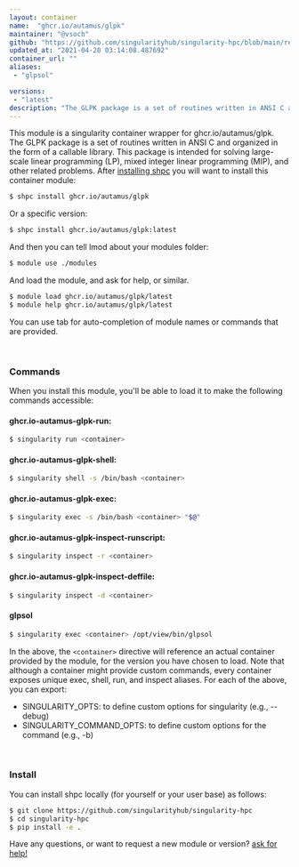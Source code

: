 ```yaml
---
layout: container
name:  "ghcr.io/autamus/glpk"
maintainer: "@vsoch"
github: "https://github.com/singularityhub/singularity-hpc/blob/main/registry/ghcr.io/autamus/glpk/container.yaml"
updated_at: "2021-04-20 03:14:08.487692"
container_url: ""
aliases:
 - "glpsol"

versions:
 - "latest"
description: "The GLPK package is a set of routines written in ANSI C and organized in the form of a callable library. This package is intended for solving large-scale linear programming (LP), mixed integer linear programming (MIP), and other related problems."
---
```


This module is a singularity container wrapper for ghcr.io/autamus/glpk.
The GLPK package is a set of routines written in ANSI C and organized in the form of a callable library. This package is intended for solving large-scale linear programming (LP), mixed integer linear programming (MIP), and other related problems.
After [installing shpc](#install) you will want to install this container module:

```bash
$ shpc install ghcr.io/autamus/glpk
```

Or a specific version:

```bash
$ shpc install ghcr.io/autamus/glpk:latest
```

And then you can tell lmod about your modules folder:

```bash
$ module use ./modules
```

And load the module, and ask for help, or similar.

```bash
$ module load ghcr.io/autamus/glpk/latest
$ module help ghcr.io/autamus/glpk/latest
```

You can use tab for auto-completion of module names or commands that are provided.

<br>

### Commands

When you install this module, you'll be able to load it to make the following commands accessible:

#### ghcr.io-autamus-glpk-run:

```bash
$ singularity run <container>
```

#### ghcr.io-autamus-glpk-shell:

```bash
$ singularity shell -s /bin/bash <container>
```

#### ghcr.io-autamus-glpk-exec:

```bash
$ singularity exec -s /bin/bash <container> "$@"
```

#### ghcr.io-autamus-glpk-inspect-runscript:

```bash
$ singularity inspect -r <container>
```

#### ghcr.io-autamus-glpk-inspect-deffile:

```bash
$ singularity inspect -d <container>
```


#### glpsol
       
```bash
$ singularity exec <container> /opt/view/bin/glpsol
```



In the above, the `<container>` directive will reference an actual container provided
by the module, for the version you have chosen to load. Note that although a container
might provide custom commands, every container exposes unique exec, shell, run, and
inspect aliases. For each of the above, you can export:

 - SINGULARITY_OPTS: to define custom options for singularity (e.g., --debug)
 - SINGULARITY_COMMAND_OPTS: to define custom options for the command (e.g., -b)

<br>
  
### Install

You can install shpc locally (for yourself or your user base) as follows:

```bash
$ git clone https://github.com/singularityhub/singularity-hpc
$ cd singularity-hpc
$ pip install -e .
```

Have any questions, or want to request a new module or version? [ask for help!](https://github.com/singularityhub/singularity-hpc/issues)